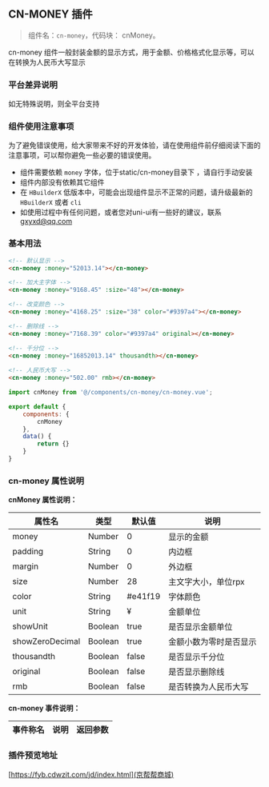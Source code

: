 
## CN-MONEY 插件
> 组件名：``cn-money``，代码块： cnMoney。

cn-money 组件一般封装金额的显示方式，用于金额、价格格式化显示等，可以在转换为人民币大写显示

### 平台差异说明

如无特殊说明，则全平台支持

### 组件使用注意事项

为了避免错误使用，给大家带来不好的开发体验，请在使用组件前仔细阅读下面的注意事项，可以帮你避免一些必要的错误使用。

- 组件需要依赖 `money` 字体，位于static/cn-money目录下 ，请自行手动安装
- 组件内部没有依赖其它组件
- 在 `HBuilderX` 低版本中，可能会出现组件显示不正常的问题，请升级最新的 `HBuilderX` 或者 `cli`
- 如使用过程中有任何问题，或者您对uni-ui有一些好的建议，联系 gxyxd@qq.com

### 基本用法 

```html
<!-- 默认显示 -->
<cn-money :money="52013.14"></cn-money>

<!-- 加大主字体 -->
<cn-money :money="9168.45" :size="48"></cn-money>

<!-- 改变颜色 -->
<cn-money :money="4168.25" :size="38" color="#9397a4"></cn-money>

<!-- 删除线 -->
<cn-money :money="7168.39" color="#9397a4" original></cn-money>

<!-- 千分位 -->
<cn-money :money="16852013.14" thousandth></cn-money>
			 
<!-- 人民币大写 -->
<cn-money :money="502.00" rmb></cn-money>

```

```javascript
import cnMoney from '@/components/cn-money/cn-money.vue';

export default {
	components: {
		cnMoney
	},
	data() {
		return {}
	}
}

```

### cn-money 属性说明

**cnMoney 属性说明：**

属性名			|类型		|默认值		|	说明																					
---				|----		|---		|	---	
money			|Number		|0			|	显示的金额
padding			|String		|0			|	内边框
margin  		|Number		|0			|	外边框
size			|Number		|28			|	主文字大小，单位rpx
color  			|String 	|#e41f19 	|	字体颜色
unit			|String		|¥			|	金额单位	
showUnit		|Boolean	|true		|	是否显示金额单位
showZeroDecimal	|Boolean	|true		|	金额小数为零时是否显示
thousandth		|Boolean	|false		|	是否显示千分位
original		|Boolean	|false		|	是否显示删除线	
rmb	 			|Boolean	|false		|	是否转换为人民币大写

**cn-money 事件说明：**

事件称名			|	说明						|	返回参数			
---				|	---						|	---	


### 插件预览地址

[https://fyb.cdwzit.com/jd/index.html](京帮帮商城)